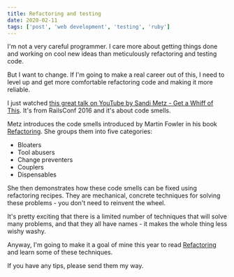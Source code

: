```yaml
---
title: Refactoring and testing
date: 2020-02-11
tags: ['post', 'web development', 'testing', 'ruby']
---
```


I'm not a very careful programmer. I care more about getting things done and working on cool new ideas than meticulously refactoring and testing code.

But I want to change. If I'm going to make a real career out of this, I need to level up and get more comfortable refactoring code and making it more reliable.

I just watched [this great talk on YouTube by Sandi Metz - Get a Whiff of This](https://www.youtube.com/watch?v=PJjHfa5yxlU). It's from RailsConf 2016 and it's about code smells.

Metz introduces the code smells introduced by Martin Fowler in his book [Refactoring](https://www.amazon.com/gp/product/0134757599?ie=UTF8&tag=martinfowlerc-20&linkCode=as2&camp=1789&creative=9325&creativeASIN=0134757599). She groups them into five categories:
- Bloaters
- Tool abusers
- Change preventers
- Couplers
- Dispensables

She then demonstrates how these code smells can be fixed using refactoring recipes. They are mechanical, concrete techniques for solving these problems - you don't need to reinvent the wheel.

It's pretty exciting that there is a limited number of techniques that will solve many problems, and that they all have names - it makes the whole thing less wishy washy.

Anyway, I'm going to make it a goal of mine this year to read [Refactoring](https://www.amazon.com/gp/product/0134757599?ie=UTF8&tag=martinfowlerc-20&linkCode=as2&camp=1789&creative=9325&creativeASIN=0134757599) and learn some of these techniques.

If you have any tips, please send them my way.